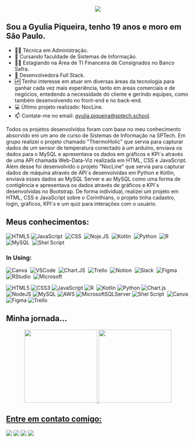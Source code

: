 
<p align="center">
  <img src="https://readme-typing-svg.demolab.com/?lines=Oie!+Boa-vindas!&font=Fira%20Code&center=true&width=380&height=50&duration=4000&pause=1000&color=ff07f">
</p>

## Sou a Gyulia Piqueira, tenho 19 anos e moro em São Paulo. 

- 👩‍🎓 Técnica em Administração.
- 📖 Cursando faculdade de Sistemas de Informação.
- 👩‍💻 Estagiando na Área de TI Financeira de Consignados no Banco Safra.
- 📣 Desenvolvedora Full Stack.
- 🆙 Tenho interesse em atuar em diversas áreas da tecnologia para ganhar cada vez mais experiência, tanto em áreas comerciais e de negócios, entedendo a necessidade do cliente e gerindo equipes, como também desenvolvendo no front-end e no back-end. 
- 💻 Último projeto realizado: NocLine. 
- 📫 Contate-me no email: gyulia.piqueira@sptech.school.

Todos os projetos desenvolvidos foram com base no meu conhecimento absorvido em um ano de curso de Sistemas de Informação na SPTech. 
Em grupo realizei o projeto chamado "ThermoHolic" que servia para capturar dados de um sensor de temperatura conectado à um arduíno, enviava os dados para o MySQL e apresentava os dados em gráficos e KPI´s através de uma API chamada Web-Data-Viz realizada em HTML, CSS e JavaScript. Além desse foi desenvolvido o projeto "NocLine" que servia para capturar dados de máquina através de API´s desenvolvidas em Python e Kotlin, enviava esses dados ao MySQL Server e ao MySQL como uma forma de contigência e apresentava os dados através de gráficos e KPI´s desenvolvidas no Bootstrap. 
De forma individual, realizei um projeto em HTML, CSS e JavaScript sobre o Corinthians, o projeto tinha cadastro, login, gráficos, KPI´s e um quiz para interações com o usuário. 

## Meus conhecimentos: 
![HTML5](https://img.shields.io/badge/html-%0D1117?style=for-the-badge&logo=html&logoColor=pink)
![JavaScript](https://img.shields.io/badge/-JavaScript-0D1117?style=for-the-badge&logoColor=javascript&labelColor=0D1117)&nbsp;
![CSS](https://img.shields.io/badge/-CSS-0D1117?style=for-the-badge&logo=CSS3&logoColor=pink&labelColor=0D1117)&nbsp;
![Noje.JS](https://img.shields.io/badge/node.js-0D1117?style=for-the-badge&logo=node.js&logoColor=pink)&nbsp;
![Kotlin](https://img.shields.io/badge/kotlin-0D1117?style=for-the-badge&logo=kotlin&logoColor=pink&labelColor=0D1117)&nbsp;
![Python](https://img.shields.io/badge/python-0D1117?style=for-the-badge&logo=python&logoColor=pink)&nbsp;
![R](https://img.shields.io/badge/r-0D1117?style=for-the-badge&logo=r&logoColor=blue)&nbsp;
![MySQL](https://img.shields.io/badge/MySQL-0D1117?style=for-the-badge&logo=mysql&logoColor=blue)&nbsp;
![Shel Script](https://img.shields.io/badge/Shell_Script-0D1117?style=for-the-badge&logo=gnu-bash&logoColor=white)&nbsp;

### In Using:

![Canva](https://img.shields.io/badge/Canva-0D1117?style=for-the-badge&logo=Canva&logoColor=ciano)&nbsp;
![VSCode](https://img.shields.io/badge/Visual-0D1117?style=for-the-badge&logo=visual-studio&logoColor=blue)&nbsp;
![Chart.JS](https://img.shields.io/badge/chart.js-0D1117?style=for-the-badge&logo=chart.js&logoColor=pink)&nbsp;
![Trello](https://img.shields.io/badge/Trello-0D1117?style=for-the-badge&logo=Trello&logoColor=blue)&nbsp;
![Notion](https://img.shields.io/badge/Notion-0D1117?style=for-the-badge&logo=notion&logoColor=white)&nbsp;
![Slack](https://img.shields.io/badge/Slack-0D1117?style=for-the-badge&logo=slack&logoColor=purple)&nbsp;
![Figma](https://img.shields.io/badge/Figma-0D1117?style=for-the-badge&logo=figma&logoColor=pink)&nbsp;
![RStudio](https://img.shields.io/badge/RStudio-0D1117?style=for-the-badge&logo=RStudio&logoColor=white)&nbsp;
![Microsoft](https://img.shields.io/badge/Microsoft_Office-0D1117?style=for-the-badge&logo=microsoft-office&logoColor=white)&nbsp;

![HTML5](https://img.shields.io/badge/html5-%23E34F26.svg?style=for-the-badge&logo=html5&logoColor=white)
![CSS3](https://img.shields.io/badge/css3-%231572B6.svg?style=for-the-badge&logo=css3&logoColor=white)
![JavaScript](https://img.shields.io/badge/javascript-%23323330.svg?style=for-the-badge&logo=javascript&logoColor=%23F7DF1E)
![R](https://img.shields.io/badge/r-0D1117?style=for-the-badge&logo=r&logoColor=white)&nbsp;
![Kotlin](https://img.shields.io/badge/kotlin-%237F52FF.svg?style=for-the-badge&logo=kotlin&logoColor=white)
![Python](https://img.shields.io/badge/python-3670A0?style=for-the-badge&logo=python&logoColor=ffdd54)
![Chart.js](https://img.shields.io/badge/chart.js-F5788D.svg?style=for-the-badge&logo=chart.js&logoColor=white)
![NodeJS](https://img.shields.io/badge/node.js-6DA55F?style=for-the-badge&logo=node.js&logoColor=white)
![MySQL](https://img.shields.io/badge/mysql-%2300f.svg?style=for-the-badge&logo=mysql&logoColor=white)
![AWS](https://img.shields.io/badge/AWS-%23FF9900.svg?style=for-the-badge&logo=amazon-aws&logoColor=white)
![MicrosoftSQLServer](https://img.shields.io/badge/Microsoft%20SQL%20Sever-CC2927?style=for-the-badge&logo=microsoft%20sql%20server&logoColor=white)
![Shel Script](https://img.shields.io/badge/Shell_Script-0D1117?style=for-the-badge&logo=gnu-bash&logoColor=white)&nbsp;
![Canva](https://img.shields.io/badge/Canva-%2300C4CC.svg?style=for-the-badge&logo=Canva&logoColor=white) 
![Figma](https://img.shields.io/badge/figma-%23F24E1E.svg?style=for-the-badge&logo=figma&logoColor=white) 
![Trello](https://img.shields.io/badge/Trello-%23026AA7.svg?style=for-the-badge&logo=Trello&logoColor=white)

## Minha jornada...
<div align="center">
<a href="https://github.com/gyuliapiqueira">
   <img height ="200em" src="https://github-readme-stats.vercel.app/api?username=gyuliapiqueira&show_icons=true&theme=radical">
   <img height ="200em" src="https://github-readme-stats.vercel.app/api/top-langs/?username=gyuliapiqueira&show_icons=true&theme=radical">
</div>

## Entre em contato comigo:
<div> 
  <a href="https://instagram.com/" target="_blank"><img src="https://img.shields.io/badge/-Instagram-%23E4405F?style=for-the-badge&logo=instagram&logoColor=white" target="_blank"></a>
 <a href="https://discord.gg/wagxzStdcR" target="_blank"><img src="https://img.shields.io/badge/Discord-7289DA?style=for-the-badge&logo=discord&logoColor=white" target="_blank"></a> 
  <a href = "mailto:contatorafaballerini@gmail.com"><img src="https://img.shields.io/badge/-Gmail-%23333?style=for-the-badge&logo=gmail&logoColor=white" target="_blank"></a>
  <a href="https://www.linkedin.com/in/rafaella-ballerini-45875016a" target="_blank"><img src="https://img.shields.io/badge/-LinkedIn-%230077B5?style=for-the-badge&logo=linkedin&logoColor=white" target="_blank"></a> 
  
</div>



